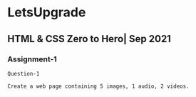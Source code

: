 # LetsUpgrade

## HTML & CSS Zero to Hero| Sep 2021

### Assignment-1

```
Question-1

Create a web page containing 5 images, 1 audio, 2 videos. 

```
